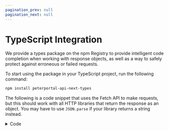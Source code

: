 ```yaml
---
pagination_prev: null
pagination_next: null
---
```


# TypeScript Integration

We provide a types package on the npm Registry to provide intelligent code completion when working with response objects, as well as a way to safely protect against erroneous or failed requests.

To start using the package in your TypeScript project, run the following command:

```bash npm2yarn
npm install peterportal-api-next-types
```

The following is a code snippet that uses the Fetch API to make requests, but this should work with all HTTP libraries that return the response as an object. You may have to use `JSON.parse` if your library returns a string instead.

<details>
<summary>Code</summary>

```ts
import type { RawResponse, WebsocAPIResponse } from "peterportal-api-next-types";
import { isErrorResponse } from "peterportal-api-next-types";

try {
  const res = await fetch(
    "https://api-next.peterportal.org/v1/rest/websoc" +
      new URLSearchParams({
        year: "2023",
        quarter: "Spring",
        department: "COMPSCI",
      }),
    {
      headers: {
        Referer: "https://docs.api-next.peterportal.org",
      },
    },
  );
  const json: RawResponse<WebsocAPIResponse> = await res.json();
  // These fields are always available regardless of whether the request
  // succeeded or failed.
  console.log(json.timestamp);
  console.log(json.requestId);
  console.log(json.statusCode);
  if (isErrorResponse(json)) {
    // If the request failed, the error message and details will be logged to
    // standard error.
    console.error(json.error);
    console.error(json.message);
  } else {
    // If the request was successful, all courses in the COMPSCI department for
    // Spring 2023 will be logged to standard output.
    // If you are using an editor that supports intelligent code completion,
    // typing json.payload.s in this block should show the `schools` array of
    // the WebSoc API response type.
    console.log(json.payload);
  }
} catch (e) {
  // If fetch itself failed, the error message will be logged to standard error.
  console.error(e);
}
```

</details>
